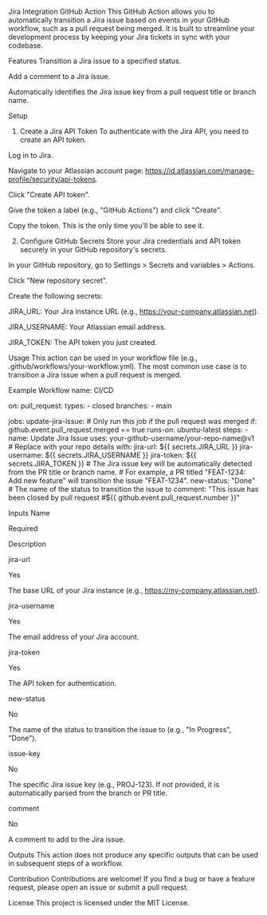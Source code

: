 Jira Integration GitHub Action
This GitHub Action allows you to automatically transition a Jira issue based on events in your GitHub workflow, such as a pull request being merged. It is built to streamline your development process by keeping your Jira tickets in sync with your codebase.

Features
Transition a Jira issue to a specified status.

Add a comment to a Jira issue.

Automatically identifies the Jira issue key from a pull request title or branch name.

Setup
1. Create a Jira API Token
To authenticate with the Jira API, you need to create an API token.

Log in to Jira.

Navigate to your Atlassian account page: https://id.atlassian.com/manage-profile/security/api-tokens.

Click "Create API token".

Give the token a label (e.g., "GitHub Actions") and click "Create".

Copy the token. This is the only time you'll be able to see it.

2. Configure GitHub Secrets
Store your Jira credentials and API token securely in your GitHub repository's secrets.

In your GitHub repository, go to Settings > Secrets and variables > Actions.

Click "New repository secret".

Create the following secrets:

JIRA_URL: Your Jira instance URL (e.g., https://your-company.atlassian.net).

JIRA_USERNAME: Your Atlassian email address.

JIRA_TOKEN: The API token you just created.

Usage
This action can be used in your workflow file (e.g., .github/workflows/your-workflow.yml). The most common use case is to transition a Jira issue when a pull request is merged.

Example Workflow
name: CI/CD

on:
  pull_request:
    types:
      - closed
    branches:
      - main

jobs:
  update-jira-issue:
    # Only run this job if the pull request was merged
    if: github.event.pull_request.merged == true
    runs-on: ubuntu-latest
    steps:
      - name: Update Jira Issue
        uses: your-github-username/your-repo-name@v1 # Replace with your repo details
        with:
          jira-url: ${{ secrets.JIRA_URL }}
          jira-username: ${{ secrets.JIRA_USERNAME }}
          jira-token: ${{ secrets.JIRA_TOKEN }}
          # The Jira issue key will be automatically detected from the PR title or branch name.
          # For example, a PR titled "FEAT-1234: Add new feature" will transition the issue "FEAT-1234".
          new-status: "Done" # The name of the status to transition the issue to
          comment: "This issue has been closed by pull request #${{ github.event.pull_request.number }}"

Inputs
Name

Required

Description

jira-url

Yes

The base URL of your Jira instance (e.g., https://my-company.atlassian.net).

jira-username

Yes

The email address of your Jira account.

jira-token

Yes

The API token for authentication.

new-status

No

The name of the status to transition the issue to (e.g., "In Progress", "Done").

issue-key

No

The specific Jira issue key (e.g., PROJ-123). If not provided, it is automatically parsed from the branch or PR title.

comment

No

A comment to add to the Jira issue.

Outputs
This action does not produce any specific outputs that can be used in subsequent steps of a workflow.

Contribution
Contributions are welcome! If you find a bug or have a feature request, please open an issue or submit a pull request.

License
This project is licensed under the MIT License.
